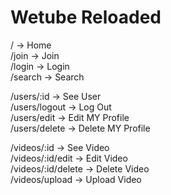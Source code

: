# Wetube Reloaded

/ -> Home  
/join -> Join  
/login -> Login  
/search -> Search
  
/users/:id -> See User  
/users/logout -> Log Out  
/users/edit -> Edit MY Profile  
/users/delete -> Delete MY Profile  

/videos/:id -> See Video  
/videos/:id/edit -> Edit Video  
/videos/:id/delete -> Delete Video  
/videos/upload -> Upload Video